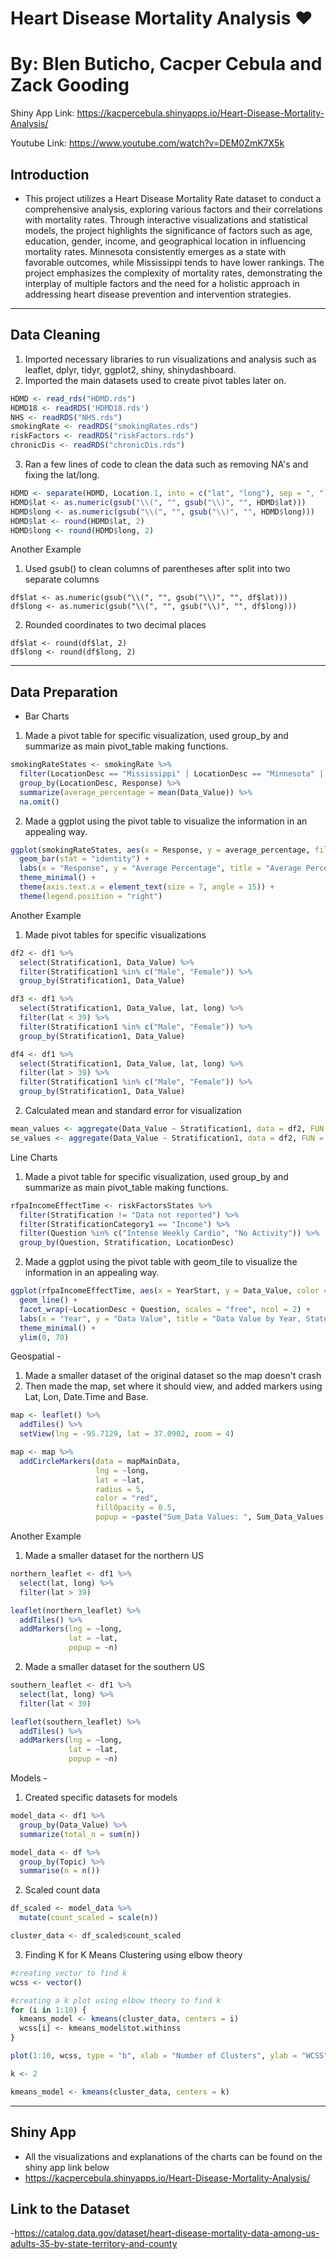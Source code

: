# Heart Disease Mortality Analysis ❤️
# By: Blen Buticho, Cacper Cebula and Zack Gooding

Shiny App Link:
https://kacpercebula.shinyapps.io/Heart-Disease-Mortality-Analysis/

Youtube Link:
https://www.youtube.com/watch?v=DEM0ZmK7X5k

## Introduction
- This project utilizes a Heart Disease Mortality Rate dataset to conduct a comprehensive analysis, exploring various factors and their correlations with mortality rates. Through interactive visualizations and statistical models, the project highlights the significance of factors such as age, education, gender, income, and geographical location in influencing mortality rates. Minnesota consistently emerges as a state with favorable outcomes, while Mississippi tends to have lower rankings. The project emphasizes the complexity of mortality rates, demonstrating the interplay of multiple factors and the need for a holistic approach in addressing heart disease prevention and intervention strategies.
---

## Data Cleaning 
1. Imported necessary libraries to run visualizations and analysis such as leaflet, dplyr, tidyr, ggplot2, shiny, shinydashboard.
2. Imported the main datasets used to create pivot tables later on.
```r
HDMD <- read_rds("HDMD.rds")
HDMD18 <- readRDS('HDMD18.rds')
NHS <- readRDS("NHS.rds")
smokingRate <- readRDS("smokingRates.rds")
riskFactors <- readRDS("riskFactors.rds") 
chronicDis <- readRDS("chronicDis.rds")
```
3. Ran a few lines of code to clean the data such as removing NA's and fixing the lat/long.
```r
HDMD <- separate(HDMD, Location.1, into = c("lat", "long"), sep = ", ")
HDMD$lat <- as.numeric(gsub("\\(", "", gsub("\\)", "", HDMD$lat)))
HDMD$long <- as.numeric(gsub("\\(", "", gsub("\\)", "", HDMD$long)))
HDMD$lat <- round(HDMD$lat, 2)
HDMD$long <- round(HDMD$long, 2)
```
Another Example
1. Used gsub() to clean columns of parentheses after split into two separate columns
```
df$lat <- as.numeric(gsub("\\(", "", gsub("\\)", "", df$lat)))
df$long <- as.numeric(gsub("\\(", "", gsub("\\)", "", df$long)))
```
2. Rounded coordinates to two decimal places
```
df$lat <- round(df$lat, 2)
df$long <- round(df$long, 2)
```


---

## Data Preparation 
- Bar Charts 
1. Made a pivot table for specific visualization, used group_by and summarize as main pivot_table making functions.
```r
smokingRateStates <- smokingRate %>%
  filter(LocationDesc == "Mississippi" | LocationDesc == "Minnesota" | LocationDesc == "Pennsylvania") %>%
  group_by(LocationDesc, Response) %>%
  summarize(average_percentage = mean(Data_Value)) %>%
  na.omit()
```
2. Made a ggplot using the pivot table to visualize the information in an appealing way.
```r
ggplot(smokingRateStates, aes(x = Response, y = average_percentage, fill = LocationDesc)) +
  geom_bar(stat = "identity") +
  labs(x = "Response", y = "Average Percentage", title = "Average Percentage by Response and Location") +
  theme_minimal() +
  theme(axis.text.x = element_text(size = 7, angle = 15)) +
  theme(legend.position = "right")
```

Another Example
1. Made pivot tables for specific visualizations
```r
df2 <- df1 %>%
  select(Stratification1, Data_Value) %>%
  filter(Stratification1 %in% c("Male", "Female")) %>%
  group_by(Stratification1, Data_Value)

df3 <- df1 %>%
  select(Stratification1, Data_Value, lat, long) %>%
  filter(lat < 39) %>%
  filter(Stratification1 %in% c("Male", "Female")) %>%
  group_by(Stratification1, Data_Value)

df4 <- df1 %>%
  select(Stratification1, Data_Value, lat, long) %>%
  filter(lat > 39) %>%
  filter(Stratification1 %in% c("Male", "Female")) %>%
  group_by(Stratification1, Data_Value)
```
2. Calculated mean and standard error for visualization
```r
mean_values <- aggregate(Data_Value ~ Stratification1, data = df2, FUN = mean)
se_values <- aggregate(Data_Value ~ Stratification1, data = df2, FUN = function(x) sd(x) / sqrt(length(x)))
```

 Line Charts 
1. Made a pivot table for specific visualization, used group_by and summarize as main pivot_table making functions.
```r
rfpaIncomeEffectTime <- riskFactorsStates %>%
  filter(Stratification != "Data not reported") %>%
  filter(StratificationCategory1 == "Income") %>%
  filter(Question %in% c("Intense Weekly Cardio", "No Activity")) %>%
  group_by(Question, Stratification, LocationDesc)
```
2. Made a ggplot using the pivot table with geom_tile to visualize the information in an appealing way.
```r
ggplot(rfpaIncomeEffectTime, aes(x = YearStart, y = Data_Value, color = Stratification)) +
  geom_line() +
  facet_wrap(~LocationDesc + Question, scales = "free", ncol = 2) +
  labs(x = "Year", y = "Data Value", title = "Data Value by Year, State, and Question") +
  theme_minimal() +
  ylim(0, 70)
```

Geospatial -
1. Made a smaller dataset of the original dataset so the map doesn't crash
2. Then made the map, set where it should view, and added markers using Lat, Lon, Date.Time and Base.
```r
map <- leaflet() %>%
  addTiles() %>%
  setView(lng = -95.7129, lat = 37.0902, zoom = 4)

map <- map %>%
  addCircleMarkers(data = mapMainData,
                   lng = ~long,
                   lat = ~lat,
                   radius = 5,
                   color = "red",
                   fillOpacity = 0.5,
                   popup = ~paste("Sum_Data Values: ", Sum_Data_Values, "<br>Data Value Unit: ", Data_Value_Unit))
```
Another Example
1. Made a smaller dataset for the northern US
```r
northern_leaflet <- df1 %>%
  select(lat, long) %>%
  filter(lat > 39)

leaflet(northern_leaflet) %>%
  addTiles() %>%
  addMarkers(lng = ~long,
             lat = ~lat,
             popup = ~n)
```
2. Made a smaller dataset for the southern US
```r
southern_leaflet <- df1 %>%
  select(lat, long) %>%
  filter(lat < 39)

leaflet(southern_leaflet) %>%
  addTiles() %>%
  addMarkers(lng = ~long,
             lat = ~lat,
             popup = ~n)
```
Models - 
1. Created specific datasets for models
```r
model_data <- df1 %>%
  group_by(Data_Value) %>%
  summarize(total_n = sum(n))

model_data <- df %>%
  group_by(Topic) %>%
  summarise(n = n())
```
2. Scaled count data
```r
df_scaled <- model_data %>%
  mutate(count_scaled = scale(n))

cluster_data <- df_scaled$count_scaled
```
3. Finding K for K Means Clustering using elbow theory
```r
#creating vector to find k
wcss <- vector()

#creating a k plot using elbow theory to find k
for (i in 1:10) {
  kmeans_model <- kmeans(cluster_data, centers = i)
  wcss[i] <- kmeans_model$tot.withinss
}

plot(1:10, wcss, type = "b", xlab = "Number of Clusters", ylab = "WCSS")

k <- 2

kmeans_model <- kmeans(cluster_data, centers = k)
```
 
---

## Shiny App
- All the visualizations and explanations of the charts can be found on the shiny app link below
- https://kacpercebula.shinyapps.io/Heart-Disease-Mortality-Analysis/

## Link to the Dataset
-https://catalog.data.gov/dataset/heart-disease-mortality-data-among-us-adults-35-by-state-territory-and-county

